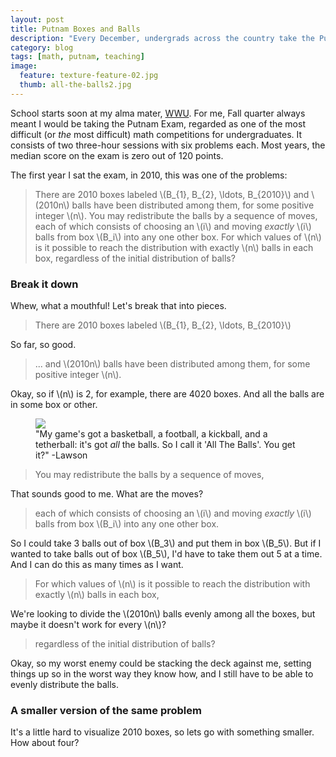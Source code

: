 ```yaml
---
layout: post
title: Putnam Boxes and Balls
description: "Every December, undergrads across the country take the Putnam Exam, regarded as one of the toughest math competitions around. This is a walkthrough of a problem from the 2010 test."
category: blog
tags: [math, putnam, teaching]
image:
  feature: texture-feature-02.jpg
  thumb: all-the-balls2.jpg
---
```


School starts soon at my alma mater, [WWU](http://www.wwu.edu/). For me, Fall quarter always meant I would be taking the Putnam Exam, regarded as one of the most difficult (or _the_ most difficult) math competitions for undergraduates. It consists of two three-hour sessions with six problems each. Most years, the median score on the exam is zero out of 120 points.

The first year I sat the exam, in 2010, this was one of the problems:

> There are 2010 boxes labeled \\(B\_{1}, B\_{2}, \ldots, B\_{2010}\\) and \\(2010n\\) balls have been distributed among them, for some positive integer \\(n\\). You may redistribute the balls by a sequence of moves, each of which consists of choosing an \\(i\\) and moving _exactly_ \\(i\\) balls from box \\(B\_i\\) into any one other box. For which values of \\(n\\) is it possible to reach the distribution with exactly \\(n\\) balls in each box, regardless of the initial distribution of balls?


### Break it down
Whew, what a mouthful! Let's break that into pieces.

> There are 2010 boxes labeled \\(B\_{1}, B\_{2}, \ldots, B\_{2010}\\)

So far, so good.

> ... and \\(2010n\\) balls have been distributed among them, for some positive integer \\(n\\).

Okay, so if \\(n\\) is 2, for example, there are 4020 boxes. And all the balls are in some box or other.

<figure>
    <img src="{{ site.url }}/images/all-the-balls2.png">
    <figcaption>"My game's got a basketball, a football, a kickball, and a tetherball: it's got <em>all</em> the balls. So I call it 'All The Balls'. You get it?" -Lawson</figcaption>
</figure>

> You may redistribute the balls by a sequence of moves,

That sounds good to me. What are the moves?

> each of which consists of choosing an \\(i\\) and moving _exactly_ \\(i\\) balls from box \\(B\_i\\) into any one other box.

So I could take 3 balls out of box \\(B\_3\\) and put them in box \\(B\_5\\). But if I wanted to take balls out of box \\(B\_5\\), I'd have to take them out 5 at a time. And I can do this as many times as I want.

> For which values of \\(n\\) is it possible to reach the distribution with exactly \\(n\\) balls in each box,

We're looking to divide the \\(2010n\\) balls evenly among all the boxes, but maybe it doesn't work for every \\(n\\)?

> regardless of the initial distribution of balls?

Okay, so my worst enemy could be stacking the deck against me, setting things up so in the worst way they know how, and I still have to be able to evenly distribute the balls.

### A smaller version of the same problem

It's a little hard to visualize 2010 boxes, so lets go with something smaller. How about four? 

<!--picture of four labeled boxes here.--> 
